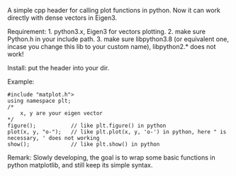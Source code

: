 A simple cpp header for calling plot functions in python. Now it can work directly with dense vectors in Eigen3.

Requirement:
    1. python3.x, Eigen3 for vectors plotting.
    2. make sure Python.h in your include path.
    3. make sure libpython3.8 (or equivalent one, incase you change this lib to your custom name), libpython2.* does not work!

Install: put the header into your dir.

Example:

    #include "matplot.h">
    using namespace plt;
    /*
        x, y are your eigen vector
    */
    figure();           // like plt.figure() in python
    plot(x, y, "o-");   // like plt.plot(x, y, 'o-') in python, here " is necessary, ' does not working
    show();             // like plt.show() in python

Remark:
    Slowly developing, the goal is to wrap some basic functions in python matplotlib, and still keep its simple syntax. 
